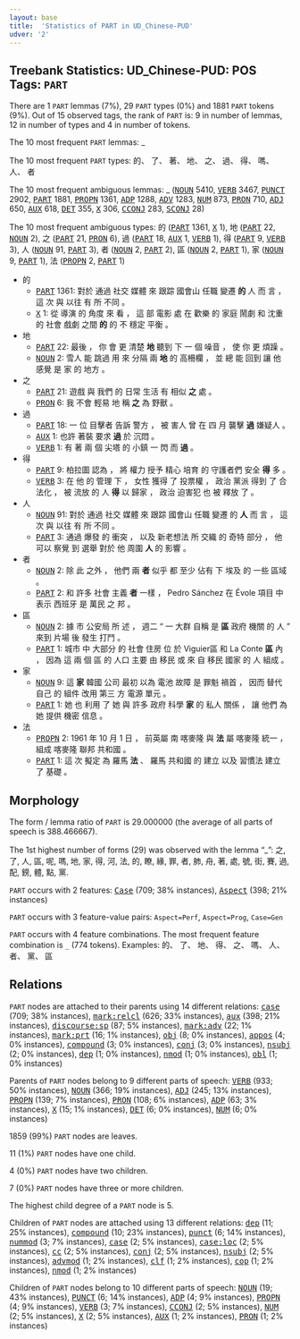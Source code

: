 ```yaml
---
layout: base
title:  'Statistics of PART in UD_Chinese-PUD'
udver: '2'
---
```


## Treebank Statistics: UD_Chinese-PUD: POS Tags: `PART`

There are 1 `PART` lemmas (7%), 29 `PART` types (0%) and 1881 `PART` tokens (9%).
Out of 15 observed tags, the rank of `PART` is: 9 in number of lemmas, 12 in number of types and 4 in number of tokens.

The 10 most frequent `PART` lemmas: _

The 10 most frequent `PART` types:  的、 了、 著、 地、 之、 過、 得、 嗎、 人、 者

The 10 most frequent ambiguous lemmas: _ (<tt><a href="zh_pud-pos-NOUN.html">NOUN</a></tt> 5410, <tt><a href="zh_pud-pos-VERB.html">VERB</a></tt> 3467, <tt><a href="zh_pud-pos-PUNCT.html">PUNCT</a></tt> 2902, <tt><a href="zh_pud-pos-PART.html">PART</a></tt> 1881, <tt><a href="zh_pud-pos-PROPN.html">PROPN</a></tt> 1361, <tt><a href="zh_pud-pos-ADP.html">ADP</a></tt> 1288, <tt><a href="zh_pud-pos-ADV.html">ADV</a></tt> 1283, <tt><a href="zh_pud-pos-NUM.html">NUM</a></tt> 873, <tt><a href="zh_pud-pos-PRON.html">PRON</a></tt> 710, <tt><a href="zh_pud-pos-ADJ.html">ADJ</a></tt> 650, <tt><a href="zh_pud-pos-AUX.html">AUX</a></tt> 618, <tt><a href="zh_pud-pos-DET.html">DET</a></tt> 355, <tt><a href="zh_pud-pos-X.html">X</a></tt> 306, <tt><a href="zh_pud-pos-CCONJ.html">CCONJ</a></tt> 283, <tt><a href="zh_pud-pos-SCONJ.html">SCONJ</a></tt> 28)

The 10 most frequent ambiguous types:  的 (<tt><a href="zh_pud-pos-PART.html">PART</a></tt> 1361, <tt><a href="zh_pud-pos-X.html">X</a></tt> 1), 地 (<tt><a href="zh_pud-pos-PART.html">PART</a></tt> 22, <tt><a href="zh_pud-pos-NOUN.html">NOUN</a></tt> 2), 之 (<tt><a href="zh_pud-pos-PART.html">PART</a></tt> 21, <tt><a href="zh_pud-pos-PRON.html">PRON</a></tt> 6), 過 (<tt><a href="zh_pud-pos-PART.html">PART</a></tt> 18, <tt><a href="zh_pud-pos-AUX.html">AUX</a></tt> 1, <tt><a href="zh_pud-pos-VERB.html">VERB</a></tt> 1), 得 (<tt><a href="zh_pud-pos-PART.html">PART</a></tt> 9, <tt><a href="zh_pud-pos-VERB.html">VERB</a></tt> 3), 人 (<tt><a href="zh_pud-pos-NOUN.html">NOUN</a></tt> 91, <tt><a href="zh_pud-pos-PART.html">PART</a></tt> 3), 者 (<tt><a href="zh_pud-pos-NOUN.html">NOUN</a></tt> 2, <tt><a href="zh_pud-pos-PART.html">PART</a></tt> 2), 區 (<tt><a href="zh_pud-pos-NOUN.html">NOUN</a></tt> 2, <tt><a href="zh_pud-pos-PART.html">PART</a></tt> 1), 家 (<tt><a href="zh_pud-pos-NOUN.html">NOUN</a></tt> 9, <tt><a href="zh_pud-pos-PART.html">PART</a></tt> 1), 法 (<tt><a href="zh_pud-pos-PROPN.html">PROPN</a></tt> 2, <tt><a href="zh_pud-pos-PART.html">PART</a></tt> 1)


* 的
  * <tt><a href="zh_pud-pos-PART.html">PART</a></tt> 1361: 對於 通過 社交 媒體 來 跟踪 國會山 任職 變遷 <b>的</b> 人 而 言 ， 這 次 與 以往 有 所 不同 。
  * <tt><a href="zh_pud-pos-X.html">X</a></tt> 1: 從 導演 的 角度 來 看 ， 這 部 電影 處 在 歡樂 的 家庭 鬧劇 和 沈重 的 社會 戲劇 之間 <b>的</b> 的 不 穩定 平衡 。
* 地
  * <tt><a href="zh_pud-pos-PART.html">PART</a></tt> 22: 最後 ， 你 會 更 清楚 <b>地</b> 聽到 下 一 個 噪音 ， 使 你 更 煩躁 。
  * <tt><a href="zh_pud-pos-NOUN.html">NOUN</a></tt> 2: 雪人 能 跳過 用 來 分隔 兩 <b>地</b> 的 高柵欄 ， 並 總 能 回到 讓 他 感覺 是 家 的 地方 。
* 之
  * <tt><a href="zh_pud-pos-PART.html">PART</a></tt> 21: 遊戲 與 我們 的 日常 生活 有 相似 <b>之</b> 處 。
  * <tt><a href="zh_pud-pos-PRON.html">PRON</a></tt> 6: 我 不會 輕易 地 稱 <b>之</b> 為 野獸 。
* 過
  * <tt><a href="zh_pud-pos-PART.html">PART</a></tt> 18: 一 位 目擊者 告訴 警方 ， 被 害人 曾 在 四 月 襲擊 <b>過</b> 嫌疑人 。
  * <tt><a href="zh_pud-pos-AUX.html">AUX</a></tt> 1: 也許 著裝 要求 <b>過</b> 於 沉悶 。
  * <tt><a href="zh_pud-pos-VERB.html">VERB</a></tt> 1: 有 著 兩 個 尖塔 的 小鎮 一 閃 而 <b>過</b> 。
* 得
  * <tt><a href="zh_pud-pos-PART.html">PART</a></tt> 9: 柏拉圖 認為 ， 將 權力 授予 精心 培育 的 守護者們 安全 <b>得</b> 多 。
  * <tt><a href="zh_pud-pos-VERB.html">VERB</a></tt> 3: 在 他 的 管理 下 ， 女性 獲得 了 投票權 ， 政治 黨派 得到 了 合法化 ， 被 流放 的 人 <b>得</b> 以 歸家 ， 政治 迫害犯 也 被 釋放 了 。
* 人
  * <tt><a href="zh_pud-pos-NOUN.html">NOUN</a></tt> 91: 對於 通過 社交 媒體 來 跟踪 國會山 任職 變遷 的 <b>人</b> 而 言 ， 這 次 與 以往 有 所 不同 。
  * <tt><a href="zh_pud-pos-PART.html">PART</a></tt> 3: 通過 爆發 的 衝突 ， 以及 新老想法 所 交織 的 奇特 部分 ， 他 可以 察覺 到 選舉 對於 他 周圍 <b>人</b> 的 影響 。
* 者
  * <tt><a href="zh_pud-pos-NOUN.html">NOUN</a></tt> 2: 除 此 之外 ， 他們 兩 <b>者</b> 似乎 都 至少 佔有 下 埃及 的 一些 區域 。
  * <tt><a href="zh_pud-pos-PART.html">PART</a></tt> 2: 和 許多 社會 主義 <b>者</b> 一樣 ， Pedro Sánchez 在 Évole 項目 中 表示 西班牙 是 萬民 之 邦 。
* 區
  * <tt><a href="zh_pud-pos-NOUN.html">NOUN</a></tt> 2: 據 市 公安局 所 述 ， 週二 “ 一 大群 自稱 是 <b>區</b> 政府 機關 的 人 ” 來到 片場 後 發生 打鬥 。
  * <tt><a href="zh_pud-pos-PART.html">PART</a></tt> 1: 城市 中 大部分 的 社會 住房 位 於 Viguier區 和 La Conte <b>區</b> 內 ， 因為 這 兩 個 區 的 人口 主要 由 移民 或 來 自 移民 國家 的 人 組成 。
* 家
  * <tt><a href="zh_pud-pos-NOUN.html">NOUN</a></tt> 9: 這 <b>家</b> 韓國 公司 最初 以為 電池 故障 是 罪魁 禍首 ， 因而 替代 自己 的 組件 改用 第三 方 電源 單元 。
  * <tt><a href="zh_pud-pos-PART.html">PART</a></tt> 1: 她 也 利用 了 她 與 許多 政府 科學 <b>家</b> 的 私人 關係 ， 讓 他們 為 她 提供 機密 信息 。
* 法
  * <tt><a href="zh_pud-pos-PROPN.html">PROPN</a></tt> 2: 1961 年 10 月 1 日 ， 前英屬 南 喀麥隆 與 <b>法</b> 屬 喀麥隆 統一 ， 組成 喀麥隆 聯邦 共和國 。
  * <tt><a href="zh_pud-pos-PART.html">PART</a></tt> 1: 這 次 擬定 為 羅馬 <b>法</b> 、 羅馬 共和國 的 建立 以及 習慣法 建立 了 基礎 。

## Morphology

The form / lemma ratio of `PART` is 29.000000 (the average of all parts of speech is 388.466667).

The 1st highest number of forms (29) was observed with the lemma “_”: 之, 了, 人, 區, 呢, 嗎, 地, 家, 得, 河, 法, 的, 瞭, 緣, 罪, 者, 肺, 舟, 著, 處, 號, 街, 賽, 過, 配, 鎊, 體, 點, 黨.

`PART` occurs with 2 features: <tt><a href="zh_pud-feat-Case.html">Case</a></tt> (709; 38% instances), <tt><a href="zh_pud-feat-Aspect.html">Aspect</a></tt> (398; 21% instances)

`PART` occurs with 3 feature-value pairs: `Aspect=Perf`, `Aspect=Prog`, `Case=Gen`

`PART` occurs with 4 feature combinations.
The most frequent feature combination is `_` (774 tokens).
Examples: 的、 了、 地、 得、 之、 嗎、 人、 者、 黨、 區


## Relations

`PART` nodes are attached to their parents using 14 different relations: <tt><a href="zh_pud-dep-case.html">case</a></tt> (709; 38% instances), <tt><a href="zh_pud-dep-mark-relcl.html">mark:relcl</a></tt> (626; 33% instances), <tt><a href="zh_pud-dep-aux.html">aux</a></tt> (398; 21% instances), <tt><a href="zh_pud-dep-discourse-sp.html">discourse:sp</a></tt> (87; 5% instances), <tt><a href="zh_pud-dep-mark-adv.html">mark:adv</a></tt> (22; 1% instances), <tt><a href="zh_pud-dep-mark-prt.html">mark:prt</a></tt> (16; 1% instances), <tt><a href="zh_pud-dep-obj.html">obj</a></tt> (8; 0% instances), <tt><a href="zh_pud-dep-appos.html">appos</a></tt> (4; 0% instances), <tt><a href="zh_pud-dep-compound.html">compound</a></tt> (3; 0% instances), <tt><a href="zh_pud-dep-conj.html">conj</a></tt> (3; 0% instances), <tt><a href="zh_pud-dep-nsubj.html">nsubj</a></tt> (2; 0% instances), <tt><a href="zh_pud-dep-dep.html">dep</a></tt> (1; 0% instances), <tt><a href="zh_pud-dep-nmod.html">nmod</a></tt> (1; 0% instances), <tt><a href="zh_pud-dep-obl.html">obl</a></tt> (1; 0% instances)

Parents of `PART` nodes belong to 9 different parts of speech: <tt><a href="zh_pud-pos-VERB.html">VERB</a></tt> (933; 50% instances), <tt><a href="zh_pud-pos-NOUN.html">NOUN</a></tt> (366; 19% instances), <tt><a href="zh_pud-pos-ADJ.html">ADJ</a></tt> (245; 13% instances), <tt><a href="zh_pud-pos-PROPN.html">PROPN</a></tt> (139; 7% instances), <tt><a href="zh_pud-pos-PRON.html">PRON</a></tt> (108; 6% instances), <tt><a href="zh_pud-pos-ADP.html">ADP</a></tt> (63; 3% instances), <tt><a href="zh_pud-pos-X.html">X</a></tt> (15; 1% instances), <tt><a href="zh_pud-pos-DET.html">DET</a></tt> (6; 0% instances), <tt><a href="zh_pud-pos-NUM.html">NUM</a></tt> (6; 0% instances)

1859 (99%) `PART` nodes are leaves.

11 (1%) `PART` nodes have one child.

4 (0%) `PART` nodes have two children.

7 (0%) `PART` nodes have three or more children.

The highest child degree of a `PART` node is 5.

Children of `PART` nodes are attached using 13 different relations: <tt><a href="zh_pud-dep-dep.html">dep</a></tt> (11; 25% instances), <tt><a href="zh_pud-dep-compound.html">compound</a></tt> (10; 23% instances), <tt><a href="zh_pud-dep-punct.html">punct</a></tt> (6; 14% instances), <tt><a href="zh_pud-dep-nummod.html">nummod</a></tt> (3; 7% instances), <tt><a href="zh_pud-dep-case.html">case</a></tt> (2; 5% instances), <tt><a href="zh_pud-dep-case-loc.html">case:loc</a></tt> (2; 5% instances), <tt><a href="zh_pud-dep-cc.html">cc</a></tt> (2; 5% instances), <tt><a href="zh_pud-dep-conj.html">conj</a></tt> (2; 5% instances), <tt><a href="zh_pud-dep-nsubj.html">nsubj</a></tt> (2; 5% instances), <tt><a href="zh_pud-dep-advmod.html">advmod</a></tt> (1; 2% instances), <tt><a href="zh_pud-dep-clf.html">clf</a></tt> (1; 2% instances), <tt><a href="zh_pud-dep-cop.html">cop</a></tt> (1; 2% instances), <tt><a href="zh_pud-dep-nmod.html">nmod</a></tt> (1; 2% instances)

Children of `PART` nodes belong to 10 different parts of speech: <tt><a href="zh_pud-pos-NOUN.html">NOUN</a></tt> (19; 43% instances), <tt><a href="zh_pud-pos-PUNCT.html">PUNCT</a></tt> (6; 14% instances), <tt><a href="zh_pud-pos-ADP.html">ADP</a></tt> (4; 9% instances), <tt><a href="zh_pud-pos-PROPN.html">PROPN</a></tt> (4; 9% instances), <tt><a href="zh_pud-pos-VERB.html">VERB</a></tt> (3; 7% instances), <tt><a href="zh_pud-pos-CCONJ.html">CCONJ</a></tt> (2; 5% instances), <tt><a href="zh_pud-pos-NUM.html">NUM</a></tt> (2; 5% instances), <tt><a href="zh_pud-pos-X.html">X</a></tt> (2; 5% instances), <tt><a href="zh_pud-pos-AUX.html">AUX</a></tt> (1; 2% instances), <tt><a href="zh_pud-pos-PRON.html">PRON</a></tt> (1; 2% instances)

